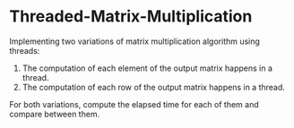 # Threaded-Matrix-Multiplication
Implementing two variations of matrix multiplication algorithm using threads: 
1. The computation of each element of the output matrix happens in a thread. 
2. The computation of each row of the output matrix happens in a thread.

For both variations, compute the elapsed time for each of them and compare between them.
